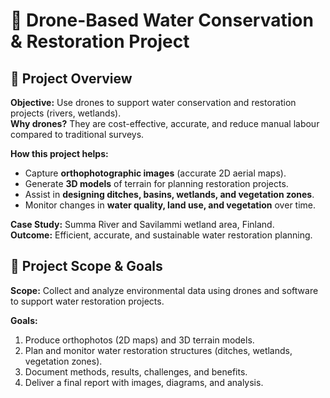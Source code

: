 # 🌊 Drone-Based Water Conservation & Restoration Project

## 📌 Project Overview
**Objective:** Use drones to support water conservation and restoration projects (rivers, wetlands).  
**Why drones?** They are cost-effective, accurate, and reduce manual labour compared to traditional surveys.

**How this project helps:**
- Capture **orthophotographic images** (accurate 2D aerial maps).
- Generate **3D models** of terrain for planning restoration projects.
- Assist in **designing ditches, basins, wetlands, and vegetation zones**.
- Monitor changes in **water quality, land use, and vegetation** over time.

**Case Study:** Summa River and Savilammi wetland area, Finland.  
**Outcome:** Efficient, accurate, and sustainable water restoration planning.


## 📌 Project Scope & Goals
**Scope:** Collect and analyze environmental data using drones and software to support water restoration projects.  

**Goals:**
1. Produce orthophotos (2D maps) and 3D terrain models.  
2. Plan and monitor water restoration structures (ditches, wetlands, vegetation zones).  
3. Document methods, results, challenges, and benefits.  
4. Deliver a final report with images, diagrams, and analysis.

